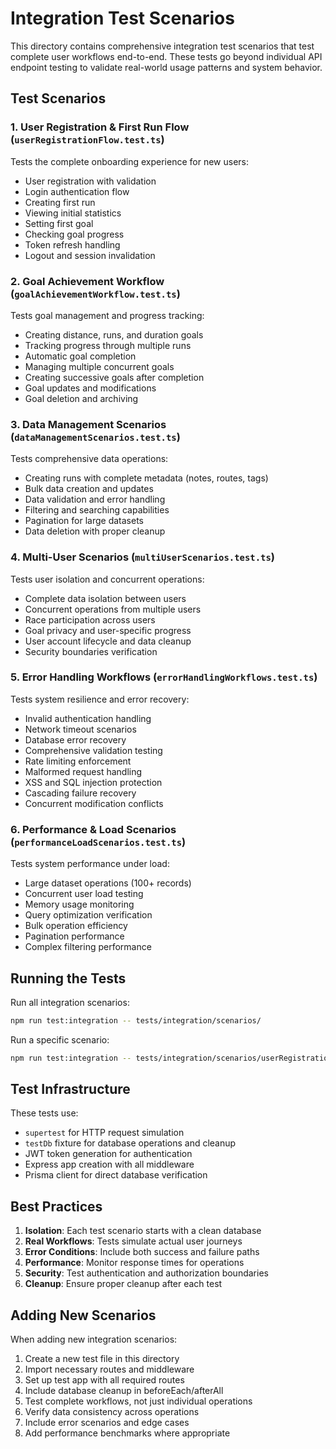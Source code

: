 # Integration Test Scenarios

This directory contains comprehensive integration test scenarios that test complete user workflows end-to-end. These tests go beyond individual API endpoint testing to validate real-world usage patterns and system behavior.

## Test Scenarios

### 1. User Registration & First Run Flow (`userRegistrationFlow.test.ts`)
Tests the complete onboarding experience for new users:
- User registration with validation
- Login authentication flow
- Creating first run
- Viewing initial statistics
- Setting first goal
- Checking goal progress
- Token refresh handling
- Logout and session invalidation

### 2. Goal Achievement Workflow (`goalAchievementWorkflow.test.ts`)
Tests goal management and progress tracking:
- Creating distance, runs, and duration goals
- Tracking progress through multiple runs
- Automatic goal completion
- Managing multiple concurrent goals
- Creating successive goals after completion
- Goal updates and modifications
- Goal deletion and archiving

### 3. Data Management Scenarios (`dataManagementScenarios.test.ts`)
Tests comprehensive data operations:
- Creating runs with complete metadata (notes, routes, tags)
- Bulk data creation and updates
- Data validation and error handling
- Filtering and searching capabilities
- Pagination for large datasets
- Data deletion with proper cleanup

### 4. Multi-User Scenarios (`multiUserScenarios.test.ts`)
Tests user isolation and concurrent operations:
- Complete data isolation between users
- Concurrent operations from multiple users
- Race participation across users
- Goal privacy and user-specific progress
- User account lifecycle and data cleanup
- Security boundaries verification

### 5. Error Handling Workflows (`errorHandlingWorkflows.test.ts`)
Tests system resilience and error recovery:
- Invalid authentication handling
- Network timeout scenarios
- Database error recovery
- Comprehensive validation testing
- Rate limiting enforcement
- Malformed request handling
- XSS and SQL injection protection
- Cascading failure recovery
- Concurrent modification conflicts

### 6. Performance & Load Scenarios (`performanceLoadScenarios.test.ts`)
Tests system performance under load:
- Large dataset operations (100+ records)
- Concurrent user load testing
- Memory usage monitoring
- Query optimization verification
- Bulk operation efficiency
- Pagination performance
- Complex filtering performance

## Running the Tests

Run all integration scenarios:
```bash
npm run test:integration -- tests/integration/scenarios/
```

Run a specific scenario:
```bash
npm run test:integration -- tests/integration/scenarios/userRegistrationFlow.test.ts
```

## Test Infrastructure

These tests use:
- `supertest` for HTTP request simulation
- `testDb` fixture for database operations and cleanup
- JWT token generation for authentication
- Express app creation with all middleware
- Prisma client for direct database verification

## Best Practices

1. **Isolation**: Each test scenario starts with a clean database
2. **Real Workflows**: Tests simulate actual user journeys
3. **Error Conditions**: Include both success and failure paths
4. **Performance**: Monitor response times for operations
5. **Security**: Test authentication and authorization boundaries
6. **Cleanup**: Ensure proper cleanup after each test

## Adding New Scenarios

When adding new integration scenarios:
1. Create a new test file in this directory
2. Import necessary routes and middleware
3. Set up test app with all required routes
4. Include database cleanup in beforeEach/afterAll
5. Test complete workflows, not just individual operations
6. Verify data consistency across operations
7. Include error scenarios and edge cases
8. Add performance benchmarks where appropriate